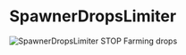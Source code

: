 # SpawnerDropsLimiter

![SpawnerDropsLimiter](https://ooo.0o0.ooo/2016/10/11/57fc6d6582f86.png)
STOP Farming drops


